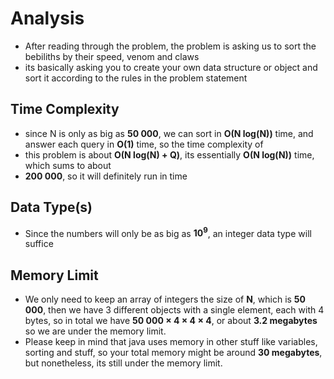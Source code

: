 # Analysis
- After reading through the problem, the problem is asking us to sort the bebiliths by their speed, venom and claws    
- its basically asking you to create your own data structure or object and sort it according to the rules in the problem statement

## Time Complexity
- since N is only as big as **50 000**, we can sort in **O(N log(N))** time, and answer each query in **O(1)** time, so the time complexity of 
- this problem is about **O(N log(N) + Q)**, its essentially **O(N log(N))** time, which sums to about    
-  **200 000**, so it will definitely run in time

## Data Type(s)
- Since the numbers will only be as big as **10<sup>9</sup>**, an integer data type will suffice

## Memory Limit
- We only need to keep an array of integers the size of **N**, which is **50 000**, then we have 3 different objects with a single element, each with 4 bytes, so in total we have **50 000 &times; 4 &times; 4 &times; 4**, or about **3.2 megabytes** so we are under the memory limit.    
- Please keep in mind that java uses memory in other stuff like variables, sorting and stuff, so your total memory might be around **30 megabytes**, but nonetheless, its still under the memory limit.

